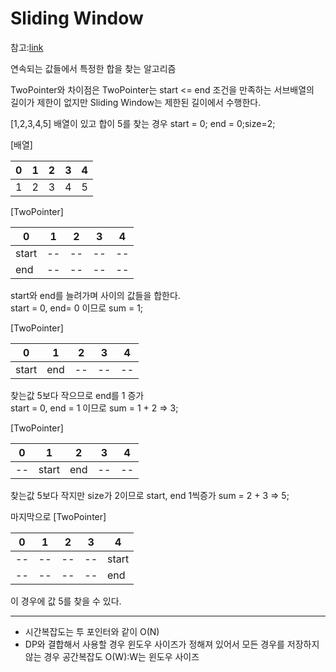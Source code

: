 # Sliding Window

참고:[link](https://m.blog.naver.com/kks227/220795165570)

연속되는 값들에서 특정한 합을 찾는 알고리즘

TwoPointer와 차이점은 TwoPointer는 start <= end 조건을 만족하는 서브배열의  
길이가 제한이 없지만 Sliding Window는 제한된 길이에서 수행한다.

[1,2,3,4,5] 배열이 있고 합이 5를 찾는 경우
start = 0; end = 0;size=2;

[배열]

| 0   | 1   | 2   | 3   | 4   |
| --- | --- | --- | --- | --- |
| 1   | 2   | 3   | 4   | 5   |

[TwoPointer]

| 0     | 1   | 2   | 3   | 4   |
| ----- | --- | --- | --- | --- |
| start | --  | --  | --  | --  |
| end   | --  | --  | --  | --  |

start와 end를 늘려가며 사이의 값들을 합한다.  
start = 0, end= 0 이므로 sum = 1;

[TwoPointer]

| 0     | 1   | 2   | 3   | 4   |
| ----- | --- | --- | --- | --- |
| start | end | --  | --  | --  |

찾는값 5보다 작으므로 end를 1 증가  
start = 0, end = 1 이므로 sum = 1 + 2 => 3;

[TwoPointer]

| 0   | 1     | 2   | 3   | 4   |
| --- | ----- | --- | --- | --- |
| --  | start | end | --  | --  |

찾는값 5보다 작지만 size가 2이므로
start, end 1씩증가 sum = 2 + 3 => 5;

마지막으로
[TwoPointer]

| 0   | 1   | 2   | 3   | 4     |
| --- | --- | --- | --- | ----- |
| --  | --  | --  | --  | start |
| --  | --  | --  | --  | end   |

이 경우에 값 5를 찾을 수 있다.

---

- 시간복잡도는 투 포인터와 같이 O(N)
- DP와 결합해서 사용할 경우 윈도우 사이즈가 정해져 있어서 모든 경우를 저장하지 않는 경우 공간복잡도 O(W):W는 윈도우 사이즈
